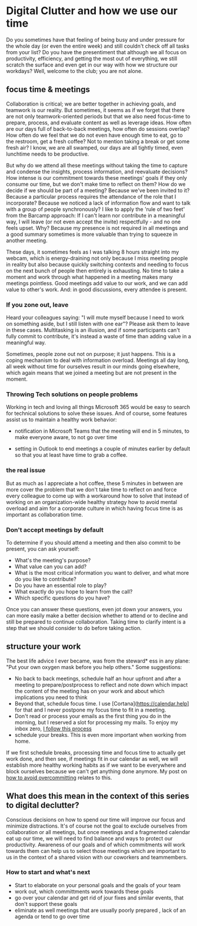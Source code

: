 # Digital Clutter and how we use our time

Do you sometimes have that feeling of being busy and under pressure for the whole day (or even the entire week) and still couldn't check off all tasks from your list? Do you have the presentiment that although we all focus on productivity, efficiency, and getting the most out of everything, we still scratch the surface and even get in our way with how we structure our workdays? Well, welcome to the club; you are not alone.

## focus time & meetings

Collaboration is critical; we are better together in achieving goals, and teamwork is our reality. But sometimes, it seems as if we forget that there are not only teamwork-oriented periods but that we also need focus-time to prepare, process, and evaluate content as well as leverage ideas. How often are our days full of back-to-back meetings, how often do sessions overlap? How often do we feel that we do not even have enough time to eat, go to the restroom, get a fresh coffee? Not to mention taking a break or get some fresh air? I know, we are all swamped, our days are all tightly timed, even lunchtime needs to be productive.

But why do we attend all these meetings without taking the time to capture and condense the insights, process information, and reevaluate decisions? How intense is our commitment towards these meetings' goals if they only consume our time, but we don't make time to reflect on them? How do we decide if we should be part of a meeting? Because we've been invited to it? Because a particular process requires the attendance of the role that I incorporate? Because we noticed a lack of information flow and want to talk with a group of people synchronously? I like to apply the 'rule of two feet' from the Barcamp approach: If I can't learn nor contribute in a meaningful way, I will leave (or not even accept the invite) respectfully - and no one feels upset. Why? Because my presence is not required in all meetings and a good summary sometimes is more valuable than trying to squeeze in another meeting. 

These days, it sometimes feels as I was talking 8 hours straight into my webcam, which is energy-draining not only because I miss meeting people in reality but also because quickly switching contexts and needing to focus on the next bunch of people then entirely is exhausting. No time to take a moment and work through what happened in a meeting makes many meetings pointless. Good meetings add value to our work, and we can add value to other's work. And: in good discussions, every attendee is present. 

### If you zone out, leave

Heard your colleagues saying: "I will mute myself because I need to work on something aside, but I still listen with one ear"? Please ask them to leave in these cases. Multitasking is an illusion, and if some participants can't fully commit to contribute, it's instead a waste of time than adding value in a meaningful way. 

Sometimes, people zone out not on purpose; it just happens. This is a coping mechanism to deal with information overload. Meetings all day long, all week without time for ourselves result in our minds going elsewhere, which again means that we joined a meeting but are not present in the moment. 

### Throwing Tech solutions on people problems

Working in tech and loving all things Microsoft 365 would be easy to search for technical solutions to solve these issues. And of course, some features assist us to maintain a healthy work behavior: 

* notification in Microsoft Teams that the meeting will end in 5 minutes, to make everyone aware, to not go over time

* setting in Outlook to end meetings a couple of minutes earlier by default so that you at least have time to grab a coffee. 

### the real issue
But as much as I appreciate a hot coffee, these 5 minutes in between are more cover the problem that we don't take time to reflect on and force every colleague to come up with a workaround how to solve that instead of working on an organization-wide healthy strategy how to avoid mental overload and aim for a corporate culture in which having focus time is as important as collaboration time.

### Don't accept meetings by default

To determine if you should attend a meeting and then also commit to be present, you can ask yourself: 

* What's the meeting's purpose?
* What value can you can add?
* What is the most critical information you want to deliver, and what more do you like to contribute?
* Do you have an essential role to play? 
* What exactly do you hope to learn from the call?
* Which specific questions do you have? 

Once you can answer these questions, even jot down your answers, you can more easily make a better decision whether to attend or to decline and still be prepared to continue collaboration. Taking time to clarify intent is a step that we should consider to do before taking action. 

## structure your work

The best life advice I ever became, was from the steward* ess in any plane: "Put your own oxygen mask before you help others."  Some suggestions: 

* No back to back meetings, schedule half an hour upfront and after a meeting to prepare/postprocess to reflect and note down which impact the content of the meeting has on your work and about which implications you need to think
* Beyond that, schedule focus time. I use [Cortana](https://calendar.help] for that and I never postpone my focus time to fit in a meeting. 
* Don't read or process your emails as the first thing you do in the morning, but I reserved a slot for processing my mails. To enjoy my inbox zero, [I follow this process](https://m365princess.com/how-to-stay-organized-with-your-emails-in-outlook-like-a-rockstar/)
* schedule your breaks. This is even more important when working from home. 

If we first schedule breaks, processing time and focus time to actually get work done, and then see, if meetings fit in our calendar as well, we will establish more healthy working habits as if we want to be everywhere and block ourselves because we can't get anything done anymore. My post on [how to avoid overcommitting](https://m365princess.com/how-to-avoid-overcommitting/) relates to this. 

## What does this mean in the context of this series to digital declutter? 

Conscious decisions on how to spend our time will improve our focus and minimize distractions. It's of course not the goal to exclude ourselves from collaboration or all meetings, but once meetings and a fragmented calendar eat up our time, we will need to find balance and ways to protect our productivity. Awareness of our goals and of which commitments will work towards them can help us to select those meetings which are important to us in the context of a shared vision with our coworkers and teammembers. 

### How to start and what's next

* Start to elaborate on your personal goals and the goals of your team
* work out, which committments work towards these goals
* go over your calendar and get rid of jour fixes and similar events, that don't support these goals
* eliminate as well meetings that are usually poorly prepared , lack of an agenda or tend to go over time








